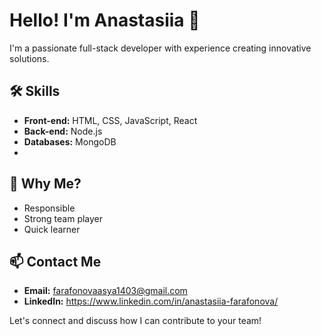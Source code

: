 # Hello! I'm Anastasiia 👋

I'm a passionate full-stack developer with experience creating innovative solutions.

## 🛠️ Skills

- **Front-end:** HTML, CSS, JavaScript, React
- **Back-end:** Node.js
- **Databases:** MongoDB
- 
## 🎯 Why Me?

- Responsible
- Strong team player
- Quick learner

## 📫 Contact Me

- **Email:** farafonovaasya1403@gmail.com
- **LinkedIn:** https://www.linkedin.com/in/anastasiia-farafonova/

Let's connect and discuss how I can contribute to your team!

 



